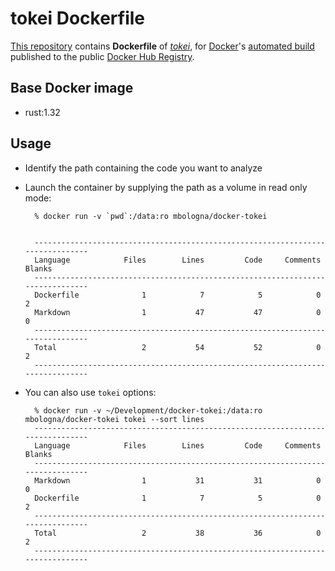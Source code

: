 # tokei Dockerfile
[This repository](https://github.com/mbologna/docker-tokei/) contains **Dockerfile** of [*tokei*](https://github.com/Aaronepower/tokei/), for [Docker](https://www.docker.com/)'s [automated build](https://registry.hub.docker.com/u/mbologna/docker-tokei/) published to the public [Docker Hub Registry](https://registry.hub.docker.com/).

## Base Docker image

* rust:1.32

## Usage

* Identify the path containing the code you want to analyze

* Launch the container by supplying the path as a volume in read only mode:

        % docker run -v `pwd`:/data:ro mbologna/docker-tokei         


        -------------------------------------------------------------------------------
        Language            Files        Lines         Code     Comments       Blanks
        -------------------------------------------------------------------------------
        Dockerfile              1            7            5            0            2
        Markdown                1           47           47            0            0
        -------------------------------------------------------------------------------
        Total                   2           54           52            0            2
        -------------------------------------------------------------------------------

* You can also use `tokei` options:

        % docker run -v ~/Development/docker-tokei:/data:ro mbologna/docker-tokei tokei --sort lines
        -------------------------------------------------------------------------------
        Language            Files        Lines         Code     Comments       Blanks
        -------------------------------------------------------------------------------
        Markdown                1           31           31            0            0
        Dockerfile              1            7            5            0            2
        -------------------------------------------------------------------------------
        Total                   2           38           36            0            2
        -------------------------------------------------------------------------------
